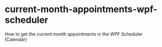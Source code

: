 # current-month-appointments-wpf-scheduler
How to get the current month appointments in the WPF Scheduler (Calendar)
